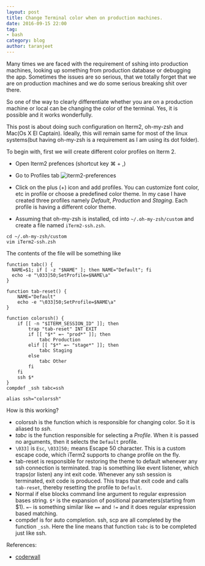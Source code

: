```yaml
---
layout: post
title: Change Terminal color when on production machines.
date: 2016-09-15 22:00
tag:
- bash
category: blog
author: taranjeet
---
```


Many times we are faced with the requirement of sshing into production machines, looking up something from production database
or debugging the app. Sometimes the issues are so serious, that we totally forget that we are on production machines and we do some
serious breaking shit over there.

So one of the way to clearly differentiate whether you are on a production machine or local can be changing the color of the terminal.
Yes, it is possible and it works wonderfully.

This post is about doing such configuration on Iterm2, oh-my-zsh and Mac(Os X El Captain). Ideally, this will remain same for most of the
linux systems(but having oh-my-zsh is a requirement as I am using its dot folder).

To begin with, first we will create different color profiles on Iterm 2.

* Open Iterm2 prefences (shortcut key ⌘ + ,)
* Go to Profiles tab ![iterm2-preferences](/public/img/iterm2-pref.png)
* Click on the plus (+) icon and add profiles. You can customize font color, etc in profile or choose a predefined color theme. In my case I have created three profiles namely _Default_, _Production_ and _Staging_. Each profile is having a different color theme.

* Assuming that oh-my-zsh is installed, cd into `~/.oh-my-zsh/custom` and create a file named `iTerm2-ssh.zsh`.

```
cd ~/.oh-my-zsh/custom
vim iTerm2-ssh.zsh
```

The contents of the file will be something like

```
function tabc() {
  NAME=$1; if [ -z "$NAME" ]; then NAME="Default"; fi
  echo -e "\033]50;SetProfile=$NAME\a"
}

function tab-reset() {
    NAME="Default"
    echo -e "\033]50;SetProfile=$NAME\a"
}

function colorssh() {
    if [[ -n "$ITERM_SESSION_ID" ]]; then
        trap "tab-reset" INT EXIT
        if [[ "$*" =~ "prod*" ]]; then
            tabc Production
        elif [[ "$*" =~ "stage*" ]]; then
            tabc Staging
        else
            tabc Other
        fi
    fi
    ssh $*
}
compdef _ssh tabc=ssh

alias ssh="colorssh"
```

How is this working?

* colorssh is the function which is responsible for changing color. So it is aliased to _ssh_.
* _tabc_ is the function responsible for selecting a _Profile_. When it is passed no arguments, then
it selects the `Default` profile.
* `\033]` is `Esc`, `\033]50;` means Escape 50 character. This is a custom escape code, which iTerm2 supports
to change profile on the fly.
* tab-reset is responsible for restoring the theme to default whenever any ssh connection is terminated. trap is
something like event listener, which traps(or listen) any int exit code. Whenever any ssh session is terminated,
exit code is produced. This traps that exit code and calls `tab-reset`, thereby resetting the profile to `Default`.
* Normal if else blocks command line argument to regular expression bases string. `$*` is the expansion of positional
parameters(starting from $1). `=~` is something similar like `==` and `!=` and it does regular expression based matching.
* compdef is for auto completion. ssh, scp are all completed by the function `_ssh`. Here the line means that function `tabc`
is to be completed just like ssh.


References:
* [coderwall](https://coderwall.com/p/t7a-tq/change-terminal-color-when-ssh-from-os-x)
